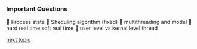 ### Important Questions

🔰 Process state
🔰 Sheduling algorithm (fixed)
🔰 multithreading and model
🔰 hard real time soft real time
🔰 user level vs kernal level thread


[next topic](https://github.com/prashantjagtap2909/OS/tree/main/Topics/Operating%20System)
